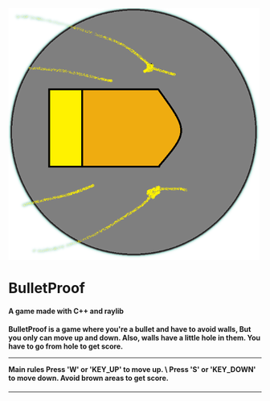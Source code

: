 
<img src="PlayerTransparent.png" align="center" alt="Alt text" title="Logo" width=500 height=500>
<h1>BulletProof</h1>
<h4>A game made with C++ and raylib</h4>
<h4>
BulletProof is a game where you're a bullet and have to avoid walls,       
But you only can move up and down. Also, walls have a little hole in them.     
You have to go from hole to get score.
<hr>
Main rules
Press 'W' or 'KEY_UP' to move up.         \
Press 'S' or 'KEY_DOWN' to move down.      
Avoid brown areas to get score.                                              
<br>
</h4>
<hr>


